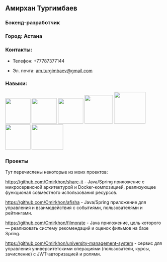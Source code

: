 ## Амирхан Тургимбаев 
### Бэкенд-разработчик

### Город: Астана

### Контакты: 

- Телефон: +77787377144
    
- Эл. почта: am.turgimbaev@gmail.com

### Навыки:

<p align="left">
  <img src="https://encrypted-tbn0.gstatic.com/images?q=tbn:ANd9GcSCUaDjGczuu5b038vjXDstYNwIUtEc7rS3Fw&s" width="80" height="80" />
  <img src="https://encrypted-tbn0.gstatic.com/images?q=tbn:ANd9GcT8i4zPog-0j0JR_yZglxPhTPZXxN2iMTQ3Dw&s" width="80" height="80" />
  <img src="https://encrypted-tbn0.gstatic.com/images?q=tbn:ANd9GcRIBSCfPTDS5LYC02uwScwIVrMhP4GD8Ly-JA&s" width="80" height="80" />
  <img src="https://images-eds-ssl.xboxlive.com/image?url=4rt9.lXDC4H_93laV1_eHHFT949fUipzkiFOBH3fAiZZUCdYojwUyX2aTonS1aIwMrx6NUIsHfUHSLzjGJFxxvHMT0riO5Ze2r4kAINc_2STQcLcZuOqRZaG8N9OjZHgGMFrecvForPWdXRDINuvlinpo1tC3wB4lorasSfch9U-&format=source" width="90" height="90" />
  <img src="https://encrypted-tbn0.gstatic.com/images?q=tbn:ANd9GcRykqUCa32TIYKkYsVpULbUcDFOeyswAFw_Rg&s" width="100" height="100" />
  <img src="https://logo.svgcdn.com/devicon/junit-original.png" width="80" height="80" />
  <img src="https://www.logicbig.com/tutorials/unit-testing/mockito/images/mockito.png" width="100" height="80" />
</p>


### Проекты
Тут перечислены некоторые из моих проектов:

  https://github.com/Omirkhon/share-it - Java/Spring приложение с микросервисной архитектурой и Docker-композицией, реализующее функционал совместного использования ресурсов.

  https://github.com/Omirkhon/afisha - Java/Spring приложение для управления и взаимодействия с событиями, пользователями и рейтингами.

  https://github.com/Omirkhon/filmorate - Java приложение, цель которого — реализовать систему рекомендаций и оценок фильмов на базе Spring.

  https://github.com/Omirkhon/university-management-system - сервис для управления университетскими операциями (пользователи, курсы, зачисление) с JWT-авторизацией и ролями.
